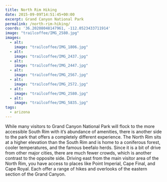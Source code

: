 ```yaml
---
title: North Rim Hiking
date: 2015-09-09T14:51:45+00:00
excerpt: Grand Canyon National Park
permalink: /north-rim-hiking/
coords: '36.20208048147961, -112.0523433711914'
image: "trailcoffee/IMG_2580.jpg"
images:
  - alt: 
    image: "trailcoffee/IMG_1806.jpg"
  - alt: 
    image: "trailcoffee/IMG_2437.jpg"
  - alt: 
    image: "trailcoffee/IMG_2447.jpg"
  - alt: 
    image: "trailcoffee/IMG_2567.jpg"
  - alt: 
    image: "trailcoffee/IMG_2572.jpg"
  - alt: 
    image: "trailcoffee/IMG_2580.jpg"
  - alt: 
    image: "trailcoffee/IMG_5835.jpg"
tags:
  - arizona
---
```

While many visitors to Grand Canyon National Park will flock to the more accessible South Rim with it’s abundance of amenities, there is another side to the park that offers a completely different experience. The North Rim sits at a higher elevation than the South Rim and is home to a coniferous forest, cooler temperatures, and the famous beefalo herds. Since it is a bit of drive from other major cities, there are much fewer crowds, which is another contrast to the opposite side. Driving east from the main visitor area of the North Rim, you have access to places like Point Imperial, Cape Final, and Cape Royal. Each offer a range of hikes and overlooks of the eastern section of the Grand Canyon.

